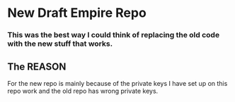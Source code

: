 # New Draft Empire Repo

### This was the best way I could think of replacing the old code with the new stuff that works.

## The REASON 
For the new repo is mainly because of the private keys I have set up on this repo work and the old repo has
wrong private keys.
